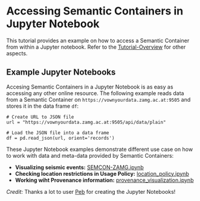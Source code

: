 # Accessing Semantic Containers in Jupyter Notebook

This tutorial provides an example on how to access a Semantic Container from within a Jupyter notebook. Refer to the [Tutorial-Overview](https://github.com/sem-con/Tutorials) for other aspects.

## Example Jupyter Notebooks    

Accesing Semantic Containers in a Jupyter Notebook is as easy as accessing any other online resource. The following example reads data from a Semantic Container on `https://vownyourdata.zamg.ac.at:9505` and stores it in the data frame `df`:

```
# Create URL to JSON file 
url = "https://vownyourdata.zamg.ac.at:9505/api/data/plain"

# Load the JSON file into a data frame
df = pd.read_json(url, orient='records')
```

These Jupyter Notebook examples demonstrate different use case on how to work with data and meta-data provided by Semantic Containers:    
* **Visualizing seismic events:** [SEMCON-ZAMG.ipynb](SEMCON-ZAMG.ipynb)    
* **Checking location restrictions in Usage Policy:** [location_policy.ipynb](location_policy.ipynb)    
* **Working wiht Provenance information:** [provenance_visualization.ipynb](provenance_visualization.ipynb)    


*Credit:* Thanks a lot to user [Peb](https://github.com/pebbie) for creating the Jupyter Notebooks!